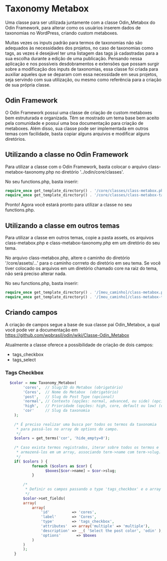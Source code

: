Taxonomy Metabox
================

Uma classe para ser utilizada juntamente com a classe Odin_Metabox do Odin Framework, para alterar como os usuários inserem dados de taxonomias no WordPress, criando custom metaboxes.

Muitas vezes os inputs padrão para termos de taxonomias não são adequados às necessidades dos projetos, no caso de taxonomias como tags, as vezes é desejável ter uma listagem das tags já cadastradas para a sua escolha durante a edição de uma publicação. Pensando nessa aplicação e nos possíveis desdobramentos e extensões que possam surgir sobre a modificação dos inputs de taxonomias, essa classe foi criada para auxiliar aqueles que se deparam com essa necessidade em seus projetos, seja servindo com sua utilização, ou mesmo como referência para a criação de sua própria classe.

Odin Framework
--------------

O Odin Framework possui uma classe de criação de custom metaboxes bem estruturada e organizada. Têm se mostrado um tema base bem aceito pela comunidade e possuí uma boa documentação para criação de metaboxes. Além disso, sua classe pode ser implementada em outros temas com facilidade, basta copiar alguns arquivos e modificar alguns diretórios.

Utilizando a classe no Odin Framework
-------------------------------------
Para utilizar a classe com o Odin Framework, basta colocar o arquivo class-metabox-taxonomy.php no diretório '../odin/core/classes'.

No seu functions.php, basta inserir:
```php
require_once get_template_directory() . '/core/classes/class-metabox.php';
require_once get_template_directory() . '/core/classes/class-metabox-taxonomy.php';
```
Pronto! Agora você estará pronto para utilizar a classe no seu functions.php.

Utilizando a classe em outros temas
-----------------------------------

Para utilizar a classe em outros temas, copie a pasta assets, os arquivos class-metabox.php e class-metabox-taxonomy.php em um diretório do seu tema.

No arquivo class-metabox.php, altere o caminho do diretório '/core/assets/...' para o caminho corrreto do diretório em seu tema. Se você tiver colocado os arquivos em um diretório chamado core na raiz do tema, não será preciso alterar nada.

No seu functions.php, basta inserir:
```php
require_once get_template_directory() . '/[meu_caminho]/class-metabox.php';
require_once get_template_directory() . '/[meu_caminho]/class-metabox-taxonomy.php';
```

## Criando campos ##

A criação de campos segue a base de sua classe pai Odin_Metabox, a qual você pode ver a documentação em https://github.com/wpbrasil/odin/wiki/Classe-Odin_Metabox

Atualmente a classe oferece a possibilidade de criação de dois campos:
- tags_checkbox
- tags_select

### Tags Checkbox ###

```php
  $color = new Taxonomy_Metabox(
	    'cores',  // Slug/ID do Metabox (obrigatório)
	    'Cores',  // Nome do Metabox  (obrigatório)
	    'post',   // Slug do Post Type (opcional)
	    'normal', // Contexto (opções: normal, advanced, ou side) (opcional)
	    'high',   // Prioridade (opções: high, core, default ou low) (opcional)
	    'cor'     // Slug da taxonomia
	);
	
	/* É preciso realizar uma busca por todos os termos da taxonomia
	 * para passá-los no array de options do campo.
	 */
	$colors = get_terms('cor', 'hide_empty=0'); 
	
	/* Caso exista termos registrados, iterar sobre todos os termos e
	 * armazená-los em um array, associando term->name com term->slug.
	 */
	if( $colors ) {
			foreach ($colors as $cor) {
			      $boxes[$cor->name] = $cor->slug;
		    }
		
		/*
		 * Definir os campos passando o type 'tags_checkbox' e o array no options.
		 */
		$color->set_fields( 
		array(
	        array(
	            'id'          => 'cores',
	            'label'       => 'Cores',
	            'type'        => 'tags_checkbox',
	            'attributes'  => array('multiple' => 'multiple'),
	            'description' => __( 'Select the post color', 'odin' ),
	            'options'	    => $boxes
	        )
	    )
		);
	}
```

